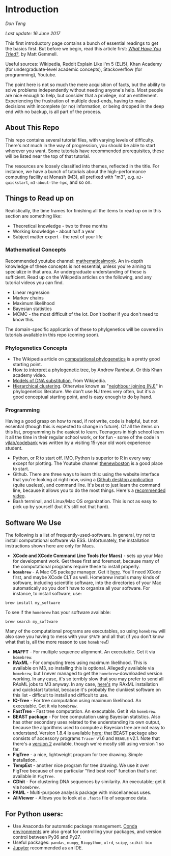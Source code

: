 # Introduction

*Don Teng*

*Last update: 16 June 2017*

This first introductory page contains a bunch of essential readings to get the basics first. But before we begin, read this article first: *[What Have You Tried?](http://mattgemmell.com/what-have-you-tried/)*, by Matt Gemmell.

Useful sources: Wikipedia, Reddit Explain Like I'm 5 (ELI5), Khan Academy (for undergraduate-level academic concepts), Stackoverflow (for programming), Youtube. 

The point here is not so much the mere acquisition of facts, but the ability to solve problems independently without needing anyone's help. Most people are nice enough to help, but consider that a privilege, not an entitlement. Experiencing the frustration of multiple dead-ends, having to make decisions with incomplete (or no) information, or being dropped in the deep end with no backup, is all part of the process. 

## About This Repo
This repo contains several tutorial files, with varying levels of difficulty.  There's not much in the way of progression, you should be able to start wherever you want. Some tutorials have recommended prerequisites, these will be listed near the top of that tutorial. 

The resources are loosely classified into themes, reflected in the title. For instance, we have a bunch of tutorials about the high-performance computing facility at Monash (M3), all prefixed with "m3", e.g. `m3-quickstart`, `m3-about-the-hpc`, and so on. 


## Things to Read up on
Realistically, the time frames for finishing all the items to read up on in this section are something like:
 - Theoretical knowledge - two to three months
 - Working knowledge - about half a year
 - Subject matter expert - the rest of your life

### Mathematical Concepts
Recommended youtube channel: [mathematicalmonk](https://www.youtube.com/user/mathematicalmonk).  An in-depth knowledge of these concepts is not essential, unless you're aiming to specialize in that area. An undergraduate understanding of these is sufficient. Read up on the Wikipedia articles on the following, and any tutorial videos you can find. 
 - Linear regression
 - Markov chains
 - Maximum likelihood
 - Bayesian statistics
 - MCMC - the most difficult of the lot. Don't bother if you don't need to know this. 
 
The domain-specific application of these to phylgenetics will be covered in tutorials available in this repo (coming soon). 

### Phylogenetics Concepts
 - The Wikipedia article on [computational phylogenetics](https://en.wikipedia.org/wiki/Computational_phylogenetics) is a pretty good starting point.
 - [How to interpret a phylogenetic tree](http://epidemic.bio.ed.ac.uk/how_to_read_a_phylogeny), by Andrew Rambaut. Or [this](https://www.khanacademy.org/science/biology/her/tree-of-life/a/phylogenetic-trees) Khan academy video.
 - [Models of DNA substitution](https://en.wikipedia.org/wiki/Models_of_DNA_evolution), from Wikipedia. 
 - [Hierarchical clustering](https://en.wikipedia.org/wiki/Hierarchical_clustering). Otherwise known as "[neighbour joining (NJ)](https://en.wikipedia.org/wiki/Neighbor_joining)" in phylogenetics literature. We don't use NJ trees very often, but it's a good conceptual starting point, and is easy enough to do by hand. 

### Programming
Having a good grasp on how to read, if not write, code is helpful, but not essential (though this is expected to change in future). Of all the items on this list, programming is the easiest to learn. Teenagers in high school learn it all the time in their regular school work, or for fun - some of the code in [vjlab/codebank](https://github.com/vjlab/codebank) was written by a visiting 15-year old work experience student. 
 - Python, or R to start off. IMO, Python is superior to R in every way except for plotting. The Youtube channel [thenewboston](https://www.youtube.com/watch?v=HBxCHonP6Ro&list=PL6gx4Cwl9DGAcbMi1sH6oAMk4JHw91mC_) is a good place to start.
 - Github. There are three ways to learn this: using the website interface that you're looking at right now, using a [Github desktop application](https://desktop.github.com/) (quite useless), and command line. It's best to just learn the command line, because it allows you to do the most things. Here's a [recommended video](https://www.youtube.com/watch?v=HVsySz-h9r4). 
 - Bash terminal, and Linux/Mac OS organization. This is not as easy to pick up by yourself (but it's still not that hard).

## Software We Use
The following is a list of frequently-used-software. In general, try not to install computational software via ESS. Unfortunately, the installation instructions shown here are only for Macs. 

 - **XCode and XCode Command Line Tools (for Macs)** - sets up your Mac for development work. Get these first and foremost, because many of the computational programs require these to install properly. 
 - **`homebrew`** - A Mac OS package manager. Get it [here](https://brew.sh/). You'll need XCode first, and maybe XCode CLT as well. Homebrew installs many kinds of software, including scientific software, into the directories of your Mac automatically so you don't have to organize all your software. For instance, to install software, use:

```
brew install my_software
```

To see if the `homebrew` has your software available:

```
brew search my_software
```

Many of the computational programs are executables, so using `homebrew` will also save you having to mess with your `$PATH` and all that (if you don't know what that is, all the more reason to use `homebrew`!)

 - **MAFFT** - For multiple sequence alignment. An executable. Get it via `homebrew`. 
 - **RAxML** - For computing trees using maximum likelihood. This is available on M3, so installing this is optional. Allegedly available via `homebrew`, but I never managed to get the `homebrew`-downloaded version working. In any case, it's so terribly slow that you may prefer to send all RAxML jobs to M3 anyway. In any case, [here's](https://github.com/vjlab/resources/blob/master/software-raxml.md) my RAxML installation and quickstart tutorial, because it's probably the clunkiest software on this list - difficult to install and difficult to use. 
 - **IQ-Tree** - For tree computation using maximum likelihood. An executable. Get it via `homebrew`. 
 - **FastTree** - Fast tree computation. An executable. Get it via `homebrew`. 
 - **BEAST package** - For tree computation using Bayesian statistics. Also has other secondary uses related to the understanding its own output, because the algorithms used to compute a Bayesian tree are not easy to understand. Version 1.8.4 is available [here](http://beast.bio.ed.ac.uk/); that BEAST package also consists of accessory programs `Tracer` v1.6 and `BEAGLE` v2.1. Note that there's a [version 2](https://www.beast2.org/) available, though we're mostly still using version 1 so far. 
 - **FigTree** - a nice, lightweight program for tree drawing. Simple installation. 
 - **TempEst** - another nice program for tree drawing. We use it over FigTree because of one particular "find best root" function that's not available in `FigTree`. 
 - **CDhit** - For clustering DNA sequences by similarity. An executable; get it via `homebrew`. 
 - **PAML** - Multi-purpose analysis package with miscellaneous uses. 
 - **AliViewer** - Allows you to look at a `.fasta` file of sequence data. 
 
## For Python users:
 - Use Anaconda for automatic package management. [Conda environments](https://conda.io/docs/using/envs.html) are also great for controlling your packages, and version control between Py36 and Py27. 
 - Useful packages: `pandas`, `numpy`, `Biopython`, `xlrd`, `scipy`, `scikit-bio`
 - [Jupyter](http://jupyter.org/) recommended as an IDE. 
